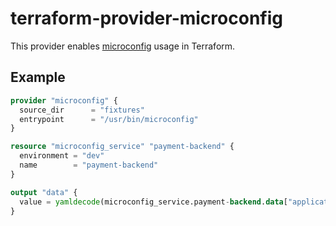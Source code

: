 # terraform-provider-microconfig

This provider enables [microconfig](https://github.com/microconfig/microconfig) usage in Terraform.

## Example

```terraform
provider "microconfig" {
  source_dir      = "fixtures"
  entrypoint      = "/usr/bin/microconfig"
}

resource "microconfig_service" "payment-backend" {
  environment = "dev"
  name        = "payment-backend"
}

output "data" {
  value = yamldecode(microconfig_service.payment-backend.data["application.yaml"])
}
```
